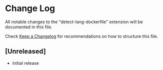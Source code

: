 # Change Log

All notable changes to the "detect-lang-dockerfile" extension will be documented in this file.

Check [Keep a Changelog](http://keepachangelog.com/) for recommendations on how to structure this file.

## [Unreleased]

- Initial release